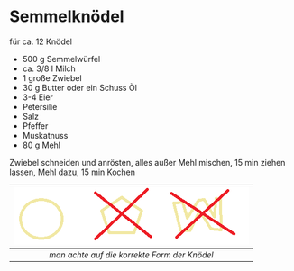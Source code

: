 # Semmelknödel

für ca. 12 Knödel

* 500 g Semmelwürfel
* ca. 3/8 l Milch
* 1 große Zwiebel
* 30 g Butter oder ein Schuss Öl
* 3-4 Eier
* Petersilie
* Salz
* Pfeffer
* Muskatnuss
* 80 g Mehl

Zwiebel schneiden und anrösten, alles außer Mehl mischen, 15 min ziehen lassen, Mehl dazu, 15 min Kochen

| ![](../../images/Semmelknoedel_shape.png "example knoedel") |
|:---:|
| *man achte auf die korrekte Form der Knödel* |

